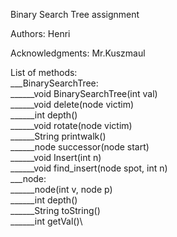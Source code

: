Binary Search Tree assignment

Authors:
    Henri

Acknowledgments: 
    Mr.Kuszmaul

List of methods:\
___BinarySearchTree:\
______void BinarySearchTree(int val)\
______void delete(node victim)\
______int depth()\
______void rotate(node victim)\
______String printwalk()\
______node successor(node start)\
______void Insert(int n)\
______void find_insert(node spot, int n)\
___node:\
______node(int v, node p)\
______int depth()\
______String toString()\
______int getVal()\